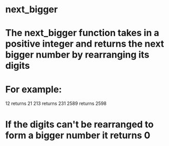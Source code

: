 # next_bigger
# The next_bigger function takes in a positive integer and returns the next bigger number by rearranging its digits
# For example:
 12 returns 21
 213 returns 231
 2589 returns 2598
# If the digits can't be rearranged to form a bigger number it returns 0
